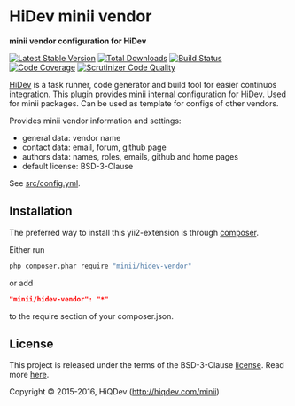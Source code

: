 HiDev minii vendor
==================

**minii vendor configuration for HiDev**

[![Latest Stable Version](https://poser.pugx.org/minii/hidev-vendor/v/stable)](https://packagist.org/packages/minii/hidev-vendor)
[![Total Downloads](https://poser.pugx.org/minii/hidev-vendor/downloads)](https://packagist.org/packages/minii/hidev-vendor)
[![Build Status](https://img.shields.io/travis/hiqdev/minii-hidev-vendor.svg)](https://travis-ci.org/hiqdev/minii-hidev-vendor)
[![Code Coverage](https://scrutinizer-ci.com/g/hiqdev/minii-hidev-vendor/badges/coverage.png?b=master)](https://scrutinizer-ci.com/g/hiqdev/minii-hidev-vendor/?branch=master)
[![Scrutinizer Code Quality](https://scrutinizer-ci.com/g/hiqdev/minii-hidev-vendor/badges/quality-score.png?b=master)](https://scrutinizer-ci.com/g/hiqdev/minii-hidev-vendor/?branch=master)

[HiDev](https://github.com/hiqdev/hidev) is a task runner, code generator and build tool for easier continuos integration.
This plugin provides [minii](https://github.com/hiqdev/minii) internal configuration for HiDev.
Used for minii packages. Can be used as template for configs of other vendors.

Provides minii vendor information and settings:

- general data: vendor name
- contact data: email, forum, github page
- authors data: names, roles, emails, github and home pages
- default license: BSD-3-Clause

See [src/config.yml](src/config.yml).

## Installation

The preferred way to install this yii2-extension is through [composer](http://getcomposer.org/download/).

Either run

```sh
php composer.phar require "minii/hidev-vendor"
```

or add

```json
"minii/hidev-vendor": "*"
```

to the require section of your composer.json.

## License

This project is released under the terms of the BSD-3-Clause [license](LICENSE).
Read more [here](http://choosealicense.com/licenses/bsd-3-clause).

Copyright © 2015-2016, HiQDev (http://hiqdev.com/minii)
